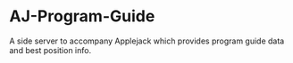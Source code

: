 # AJ-Program-Guide

A side server to accompany Applejack which provides program guide data and best position info.
